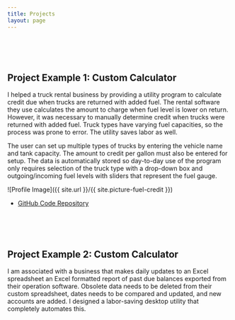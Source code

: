 ```yaml
---
title: Projects
layout: page
---
```


<br>
<br>
<br>
<h2>Project Example 1: Custom Calculator</h2>

<p>I helped a truck rental business by providing a utility program to calculate credit due when trucks are returned with added fuel. The rental software they use calculates the amount to charge when fuel level is lower on return. However, it was necessary to manually determine credit when trucks were returned with added fuel. Truck types have varying fuel capacities, so the process was prone to error. The utility saves labor as well.</p>

<p>The user can set up multiple types of trucks by entering the vehicle name and tank capacity. The amount to credit per gallon must also be entered for setup. The data is automatically stored so day-to-day use of the program only requires selection of the truck type with a drop-down box and outgoing/incoming fuel levels with sliders that represent the fuel gauge.</p>

![Profile Image]({{ site.url }}/{{ site.picture-fuel-credit }})

<ul>
	<li><a href="https://github.com/jnwillits/my-coding-projects/blob/tic-tac-toe/fuel-credit.py">GitHub Code Repository</a></li>
</ul>
<br>
<br>
<br>
<h2>Project Example 2: Custom Calculator</h2>

<p>I am associated with a business that makes daily updates to an Excel spreadsheet an Excel formatted report of past due balances exported from their operation software. Obsolete data needs to be deleted from their custom spreadsheet, dates needs to be compared and updated, and new accounts are added. I designed a labor-saving desktop utility that completely automates this.</p>
